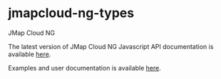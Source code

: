 # jmapcloud-ng-types
JMap Cloud NG

The latest version of JMap Cloud NG Javascript API documentation is available <a href="https://k2geospatial.github.io/jmapcloud-ng-types/latest/modules/jmap.html" target="_blank">here</a>.

Examples and user documentation is available <a href="https://doc.k2geospatial.com/jmap/doc/ng_dev/" target="_blank">here</a>.


